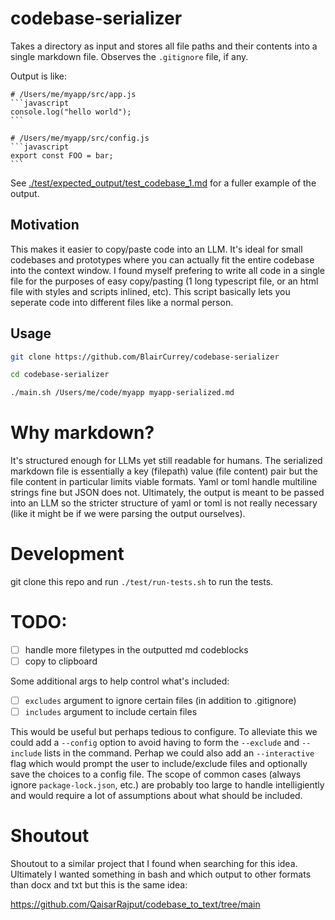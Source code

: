 # codebase-serializer

Takes a directory as input and stores all file paths and their contents into a single markdown file. Observes the `.gitignore` file, if any.

Output is like:

````
# /Users/me/myapp/src/app.js
```javascript
console.log("hello world");
```

# /Users/me/myapp/src/config.js
```javascript
export const FOO = bar;
```
````

See [./test/expected_output/test_codebase_1.md](./test/expected_output/test_codebase_1.md) for a fuller example of the output.

## Motivation

This makes it easier to copy/paste code into an LLM. It's ideal for small codebases and prototypes where you can actually fit the entire codebase into the context window. I found myself prefering to write all code in a single file for the purposes of easy copy/pasting (1 long typescript file, or an html file with styles and scripts inlined, etc). This script basically lets you seperate code into different files like a normal person.

## Usage

```bash
git clone https://github.com/BlairCurrey/codebase-serializer
```

```bash
cd codebase-serializer
```

```bash
./main.sh /Users/me/code/myapp myapp-serialized.md
```

# Why markdown?

It's structured enough for LLMs yet still readable for humans. The serialized markdown file is essentially a key (filepath) value (file content) pair but the file content in particular limits viable formats. Yaml or toml handle multiline strings fine but JSON does not. Ultimately, the output is meant to be passed into an LLM so the stricter structure of yaml or toml is not really necessary (like it might be if we were parsing the output ourselves).

# Development

git clone this repo and run `./test/run-tests.sh` to run the tests.

# TODO:

- [ ] handle more filetypes in the outputted md codeblocks
- [ ] copy to clipboard

Some additional args to help control what's included:

- [ ] `excludes` argument to ignore certain files (in addition to .gitignore)
- [ ] `includes` argument to include certain files

This would be useful but perhaps tedious to configure. To alleviate this we could add a `--config` option to avoid having to form the `--exclude` and `--include` lists in the command. Perhap we could also add an `--interactive` flag which would prompt the user to include/exclude files and optionally save the choices to a config file. The scope of common cases (always ignore `package-lock.json`, etc.) are probably too large to handle intelligiently and would require a lot of assumptions about what should be included.

# Shoutout

Shoutout to a similar project that I found when searching for this idea. Ultimately I wanted something in bash and which output to other formats than docx and txt but this is the same idea:

https://github.com/QaisarRajput/codebase_to_text/tree/main
